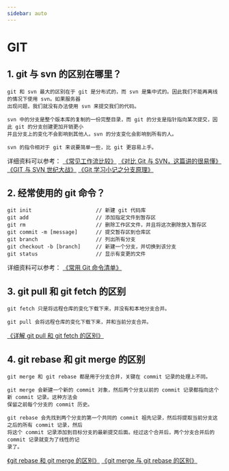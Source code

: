```yaml
---
sidebar: auto
---
```


# GIT

## 1. git 与 svn 的区别在哪里？

```
git 和 svn 最大的区别在于 git 是分布式的，而 svn 是集中式的。因此我们不能再离线的情况下使用 svn。如果服务器
出现问题，我们就没有办法使用 svn 来提交我们的代码。

svn 中的分支是整个版本库的复制的一份完整目录，而 git 的分支是指针指向某次提交，因此 git 的分支创建更加开销更小
并且分支上的变化不会影响到其他人。svn 的分支变化会影响到所有的人。

svn 的指令相对于 git 来说要简单一些，比 git 更容易上手。
```

详细资料可以参考：
[《常见工作流比较》](https://github.com/geeeeeeeeek/git-recipes/wiki/3.5-%E5%B8%B8%E8%A7%81%E5%B7%A5%E4%BD%9C%E6%B5%81%E6%AF%94%E8%BE%83)
[《对比 Git 与 SVN，这篇讲的很易懂》](https://juejin.im/post/5bd95bf4f265da392c5307eb)
[《GIT 与 SVN 世纪大战》](https://blog.csdn.net/github_33304260/article/details/80171456)
[《Git 学习小记之分支原理》](https://www.jianshu.com/p/e8ad60710017)

## 2. 经常使用的 git 命令？

```
git init                     // 新建 git 代码库
git add                      // 添加指定文件到暂存区
git rm                       // 删除工作区文件，并且将这次删除放入暂存区
git commit -m [message]      // 提交暂存区到仓库区
git branch                   // 列出所有分支
git checkout -b [branch]     // 新建一个分支，并切换到该分支
git status                   // 显示有变更的文件
```

详细资料可以参考：
[《常用 Git 命令清单》](http://www.ruanyifeng.com/blog/2015/12/git-cheat-sheet.html)

## 3. git pull 和 git fetch 的区别

```
git fetch 只是将远程仓库的变化下载下来，并没有和本地分支合并。

git pull 会将远程仓库的变化下载下来，并和当前分支合并。
```

[《详解 git pull 和 git fetch 的区别》](https://blog.csdn.net/weixin_41975655/article/details/82887273)

## 4. git rebase 和 git merge 的区别

```
git merge 和 git rebase 都是用于分支合并，关键在 commit 记录的处理上不同。

git merge 会新建一个新的 commit 对象，然后两个分支以前的 commit 记录都指向这个新 commit 记录。这种方法会
保留之前每个分支的 commit 历史。

git rebase 会先找到两个分支的第一个共同的 commit 祖先记录，然后将提取当前分支这之后的所有 commit 记录，然后
将这个 commit 记录添加到目标分支的最新提交后面。经过这个合并后，两个分支合并后的 commit 记录就变为了线性的记
录了。
```

[《git rebase 和 git merge 的区别》](https://www.jianshu.com/p/f23f72251abc)
[《git merge 与 git rebase 的区别》](https://blog.csdn.net/liuxiaoheng1992/article/details/79108233)
